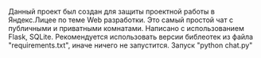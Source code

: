 Данный проект был создан для защиты проектной работы в Яндекс.Лицее по теме Web разработки.
Это самый простой чат с публичными и приватными комнатами.
Написано с использованием Flask, SQLite.
Рекомендуется использовать версии библеотек из файла "requirements.txt", иначе ничего не запустится.
Запуск "python chat.py"
